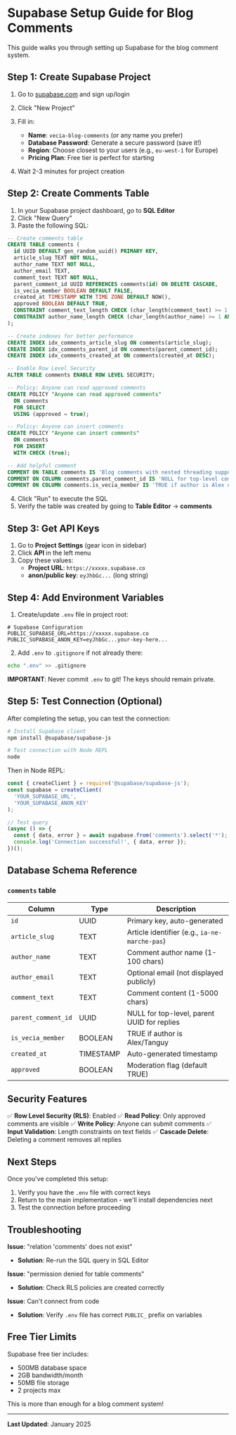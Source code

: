 # Supabase Setup Guide for Blog Comments

This guide walks you through setting up Supabase for the blog comment system.

## Step 1: Create Supabase Project

1. Go to [supabase.com](https://supabase.com) and sign up/login
2. Click "New Project"
3. Fill in:
   - **Name**: `vecia-blog-comments` (or any name you prefer)
   - **Database Password**: Generate a secure password (save it!)
   - **Region**: Choose closest to your users (e.g., `eu-west-1` for Europe)
   - **Pricing Plan**: Free tier is perfect for starting

4. Wait 2-3 minutes for project creation

## Step 2: Create Comments Table

1. In your Supabase project dashboard, go to **SQL Editor**
2. Click "New Query"
3. Paste the following SQL:

```sql
-- Create comments table
CREATE TABLE comments (
  id UUID DEFAULT gen_random_uuid() PRIMARY KEY,
  article_slug TEXT NOT NULL,
  author_name TEXT NOT NULL,
  author_email TEXT,
  comment_text TEXT NOT NULL,
  parent_comment_id UUID REFERENCES comments(id) ON DELETE CASCADE,
  is_vecia_member BOOLEAN DEFAULT FALSE,
  created_at TIMESTAMP WITH TIME ZONE DEFAULT NOW(),
  approved BOOLEAN DEFAULT TRUE,
  CONSTRAINT comment_text_length CHECK (char_length(comment_text) >= 1 AND char_length(comment_text) <= 5000),
  CONSTRAINT author_name_length CHECK (char_length(author_name) >= 1 AND char_length(author_name) <= 100)
);

-- Create indexes for better performance
CREATE INDEX idx_comments_article_slug ON comments(article_slug);
CREATE INDEX idx_comments_parent_id ON comments(parent_comment_id);
CREATE INDEX idx_comments_created_at ON comments(created_at DESC);

-- Enable Row Level Security
ALTER TABLE comments ENABLE ROW LEVEL SECURITY;

-- Policy: Anyone can read approved comments
CREATE POLICY "Anyone can read approved comments"
  ON comments
  FOR SELECT
  USING (approved = true);

-- Policy: Anyone can insert comments
CREATE POLICY "Anyone can insert comments"
  ON comments
  FOR INSERT
  WITH CHECK (true);

-- Add helpful comment
COMMENT ON TABLE comments IS 'Blog comments with nested threading support';
COMMENT ON COLUMN comments.parent_comment_id IS 'NULL for top-level comments, UUID of parent for replies';
COMMENT ON COLUMN comments.is_vecia_member IS 'TRUE if author is Alex or Tanguy from Vecia team';
```

4. Click "Run" to execute the SQL
5. Verify the table was created by going to **Table Editor** → **comments**

## Step 3: Get API Keys

1. Go to **Project Settings** (gear icon in sidebar)
2. Click **API** in the left menu
3. Copy these values:
   - **Project URL**: `https://xxxxx.supabase.co`
   - **anon/public key**: `eyJhbGc...` (long string)

## Step 4: Add Environment Variables

1. Create/update `.env` file in project root:

```env
# Supabase Configuration
PUBLIC_SUPABASE_URL=https://xxxxx.supabase.co
PUBLIC_SUPABASE_ANON_KEY=eyJhbGc...your-key-here...
```

2. Add `.env` to `.gitignore` if not already there:

```bash
echo ".env" >> .gitignore
```

**IMPORTANT**: Never commit `.env` to git! The keys should remain private.

## Step 5: Test Connection (Optional)

After completing the setup, you can test the connection:

```bash
# Install Supabase client
npm install @supabase/supabase-js

# Test connection with Node REPL
node
```

Then in Node REPL:
```javascript
const { createClient } = require('@supabase/supabase-js');
const supabase = createClient(
  'YOUR_SUPABASE_URL',
  'YOUR_SUPABASE_ANON_KEY'
);

// Test query
(async () => {
  const { data, error } = await supabase.from('comments').select('*');
  console.log('Connection successful!', { data, error });
})();
```

## Database Schema Reference

### `comments` table

| Column | Type | Description |
|--------|------|-------------|
| `id` | UUID | Primary key, auto-generated |
| `article_slug` | TEXT | Article identifier (e.g., `ia-ne-marche-pas`) |
| `author_name` | TEXT | Comment author name (1-100 chars) |
| `author_email` | TEXT | Optional email (not displayed publicly) |
| `comment_text` | TEXT | Comment content (1-5000 chars) |
| `parent_comment_id` | UUID | NULL for top-level, parent UUID for replies |
| `is_vecia_member` | BOOLEAN | TRUE if author is Alex/Tanguy |
| `created_at` | TIMESTAMP | Auto-generated timestamp |
| `approved` | BOOLEAN | Moderation flag (default TRUE) |

## Security Features

✅ **Row Level Security (RLS)**: Enabled
✅ **Read Policy**: Only approved comments are visible
✅ **Write Policy**: Anyone can submit comments
✅ **Input Validation**: Length constraints on text fields
✅ **Cascade Delete**: Deleting a comment removes all replies

## Next Steps

Once you've completed this setup:
1. Verify you have the `.env` file with correct keys
2. Return to the main implementation - we'll install dependencies next
3. Test the connection before proceeding

## Troubleshooting

**Issue**: "relation 'comments' does not exist"
- **Solution**: Re-run the SQL query in SQL Editor

**Issue**: "permission denied for table comments"
- **Solution**: Check RLS policies are created correctly

**Issue**: Can't connect from code
- **Solution**: Verify `.env` file has correct `PUBLIC_` prefix on variables

## Free Tier Limits

Supabase free tier includes:
- 500MB database space
- 2GB bandwidth/month
- 50MB file storage
- 2 projects max

This is more than enough for a blog comment system!

---

**Last Updated**: January 2025
